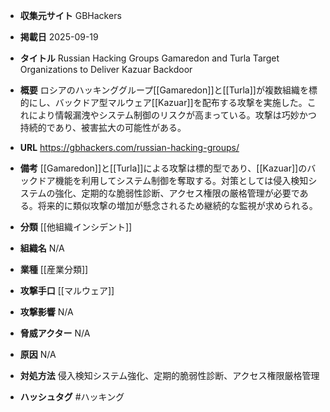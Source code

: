 - **収集元サイト**
GBHackers

- **掲載日**
2025-09-19

- **タイトル**
Russian Hacking Groups Gamaredon and Turla Target Organizations to Deliver Kazuar Backdoor

- **概要**
ロシアのハッキンググループ[[Gamaredon]]と[[Turla]]が複数組織を標的にし、バックドア型マルウェア[[Kazuar]]を配布する攻撃を実施した。これにより情報漏洩やシステム制御のリスクが高まっている。攻撃は巧妙かつ持続的であり、被害拡大の可能性がある。

- **URL**
https://gbhackers.com/russian-hacking-groups/

- **備考**
[[Gamaredon]]と[[Turla]]による攻撃は標的型であり、[[Kazuar]]のバックドア機能を利用してシステム制御を奪取する。対策としては侵入検知システムの強化、定期的な脆弱性診断、アクセス権限の厳格管理が必要である。将来的に類似攻撃の増加が懸念されるため継続的な監視が求められる。

- **分類**
[[他組織インシデント]]

- **組織名**
N/A

- **業種**
[[産業分類]]

- **攻撃手口**
[[マルウェア]]

- **攻撃影響**
N/A

- **脅威アクター**
N/A

- **原因**
N/A

- **対処方法**
侵入検知システム強化、定期的脆弱性診断、アクセス権限厳格管理

- **ハッシュタグ**
#ハッキング
